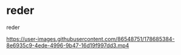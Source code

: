 # reder
reder


https://user-images.githubusercontent.com/86548751/178685384-8e6935c9-4ede-4996-9b47-16d19f997dd3.mp4

